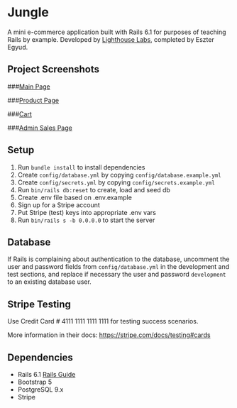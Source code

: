 # Jungle

A mini e-commerce application built with Rails 6.1 for purposes of teaching Rails by example.
Developed by [Lighthouse Labs](https://www.lighthouselabs.ca/), completed by Eszter Egyud.


## Project Screenshots

###[Main Page](https://github.com/eegyudt/jungle-rails/blob/master/docs/Jungle_rails_main.PNG)

###[Product Page](https://github.com/eegyudt/jungle-rails/blob/master/docs/Jungle_rails_product.PNG)

###[Cart](https://github.com/eegyudt/jungle-rails/blob/master/docs/Jungle_rails_cart.PNG)

###[Admin Sales Page](https://github.com/eegyudt/jungle-rails/blob/master/docs/Jungle_rails_admin_sales.PNG)


## Setup

1. Run `bundle install` to install dependencies
2. Create `config/database.yml` by copying `config/database.example.yml`
3. Create `config/secrets.yml` by copying `config/secrets.example.yml`
4. Run `bin/rails db:reset` to create, load and seed db
5. Create .env file based on .env.example
6. Sign up for a Stripe account
7. Put Stripe (test) keys into appropriate .env vars
8. Run `bin/rails s -b 0.0.0.0` to start the server


## Database

If Rails is complaining about authentication to the database, uncomment the user and password fields from `config/database.yml` in the development and test sections, and replace if necessary the user and password `development` to an existing database user.


## Stripe Testing

Use Credit Card # 4111 1111 1111 1111 for testing success scenarios.

More information in their docs: <https://stripe.com/docs/testing#cards>


## Dependencies

- Rails 6.1 [Rails Guide](http://guides.rubyonrails.org/v6.1/)
- Bootstrap 5
- PostgreSQL 9.x
- Stripe